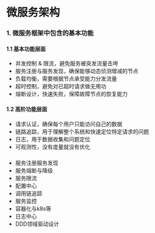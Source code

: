 微服务架构
==

### 1. 微服务框架中包含的基本功能

#### 1.1 基本功能层面

- 并发控制 & 限流，避免服务被突发流量击垮
- 服务注册与服务发现，确保能够动态侦测增减的节点
- 负载均衡，需要根据节点承受能力分发流量
- 超时控制，避免对已超时请求做无用功
- 熔断设计，快速失败，保障故障节点的恢复能力

#### 1.2 高阶功能层面

- 请求认证，确保每个用户只能访问自己的数据
- 链路追踪，用于理解整个系统和快速定位特定请求的问题
- 日志，用于数据收集和问题定位
- 可观测性，没有度量就没有优化



### 
- 服务注册服务发现
- 服务熔断与降级
- 服务限流
- 配置中心
- 调用链追踪
- 服务监控
- 容器化与k8s等
- 日志中心
- DDD领域驱动设计